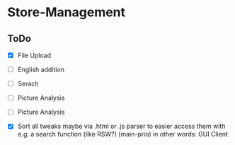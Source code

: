 # Store-Management



ToDo
------------

- [x] File Upload
- [ ] English addition
- [ ] Serach
- [ ] Picture Analysis
- [ ] Picture Analysis

- [x] Sort all tweaks maybe via .html or .js parser to easier access them with e.g. a search function (like RSW?) (main-prio) in other words: GUI Client
